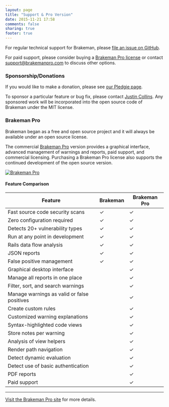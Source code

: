 ```yaml
---
layout: page
title: "Support & Pro Version"
date: 2015-11-21 17:58
comments: false
sharing: true
footer: true
---
```


For regular technical support for Brakeman, please [file an issue on GitHub](https://github.com/presidentbeef/brakeman/wiki/How-to-Report-a-Brakeman-Issue).

For paid support, please consider buying a [Brakeman Pro license](https://brakemanpro.com/index.html) or contact support@brakemanpro.com to discuss other options.

### Sponsorship/Donations

If you would like to make a donation, please see [our Pledgie page](https://pledgie.com/campaigns/30943).

To sponsor a particular feature or bug fix, please contact [Justin Collins](https://github.com/presidentbeef). Any sponsored work will be incorporated into the open source code of Brakeman under the MIT license.

### Brakeman Pro

Brakeman began as a free and open source project and it will always be available under an open source license.

The commercial [Brakeman Pro](https://brakemanpro.com/) version provides a graphical interface, advanced management of warnings and reports, paid support, and commercial licensing. Purchasing a Brakeman Pro license also supports the continued development of the open source version.

[![Brakeman Pro](/images/bmp.png)](https://brakemanpro.com)

#### Feature Comparison <a id="feature-comparison"></a>

 Feature                                 | Brakeman     | Brakeman Pro |
 -----------                             | ------------ |--------------|
 Fast source code security scans         | ✓ | ✓
 Zero configuration required             | ✓ | ✓
 Detects 20+ vulnerability types         | ✓ | ✓
 Run at any point in development         | ✓ | ✓
 Rails data flow analysis                | ✓ | ✓
 JSON reports                            | ✓ | ✓
 False positive management               | ✓ | ✓
 Graphical desktop interface             |  | ✓
 Manage all reports in one place         |  | ✓
 Filter, sort, and search warnings       |  | ✓
 Manage warnings as valid or false positives |  | ✓
 Create custom rules                     |  | ✓
 Customized warning explanations         |  | ✓
 Syntax-highlighted code views           |  | ✓
 Store notes per warning                 |  | ✓
 Analysis of view helpers                |  | ✓
 Render path navigation                  |  | ✓
 Detect dynamic evaluation               |  | ✓
 Detect use of basic authentication      |  | ✓
 PDF reports                             |  | ✓
 Paid support                            |  | ✓

---

[Visit the Brakeman Pro site](https://brakemanpro.com/) for more details.
